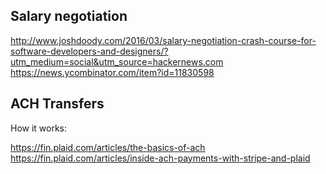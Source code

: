## Salary negotiation

http://www.joshdoody.com/2016/03/salary-negotiation-crash-course-for-software-developers-and-designers/?utm_medium=social&utm_source=hackernews.com
https://news.ycombinator.com/item?id=11830598

## ACH Transfers

How it works:

https://fin.plaid.com/articles/the-basics-of-ach
https://fin.plaid.com/articles/inside-ach-payments-with-stripe-and-plaid
